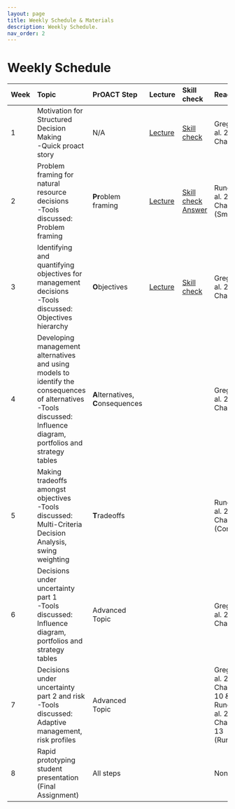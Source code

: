 ```yaml
---
layout: page
title: Weekly Schedule & Materials
description: Weekly Schedule.
nav_order: 2
---
```


# Weekly Schedule


| Week | Topic                                                                                                                                                                     | PrOACT Step                             | Lecture                                                         | Skill check                                                                                                                               | Readings                                                              |
|:---- |:--------------------------------------------------------------------------------------------------------------------------------------------------------------------------|:----------------------------------------|:----------------------------------------------------------------|:------------------------------------------------------------------------------------------------------------------------------------------|:----------------------------------------------------------------------|
| 1    | Motivation for Structured Decision Making <br> -Quick proact story                                                                                                        | N/A                                     | [Lecture](material/Week1-Intro/Week1_SDM_Mizzou.pdf)            | [Skill check](material/Week1-Intro/SkillCheckWeek1.pdf)                                                                                   |  Gregory et al. 2012 Chapter 1                                        |   
| 2    | Problem framing for natural resource decisions <br> -Tools discussed: Problem framing                                                                                     |**Pr**oblem framing                      | [Lecture](material/Week2-ProblemFraming/Week2_SDM_Mizzou.pdf)   | [Skill check](material/Week2-ProblemFraming/SkillCheckWeek2.pdf) <br> [Answer](material/Week2-ProblemFraming/SkillCheckWeek2-Answers.pdf) | Runge et al. 2020 Chapter 2 (Smith)                                   |
| 3    | Identifying and quantifying objectives for management decisions <br> -Tools discussed: Objectives hierarchy                                                               |**O**bjectives                           | [Lecture](material/Week3-Objectives/Week3_SDM_Mizzou.pdf)       | [Skill check](material/Week3-Objectives/SkillCheckWeek3.pdf)                                                                              | Gregory et al. 2012 Chapter 4                                         |
| 4    | Developing management alternatives and using models to identify the consequences of alternatives <br> -Tools discussed: Influence diagram, portfolios and strategy tables | **A**lternatives, <br> **C**onsequences |                                                                 |                                                                                                                                           | Gregory et al. 2012 Chapter 7                                         |
| 5    | Making tradeoffs amongst objectives <br> -Tools discussed: Multi-Criteria Decision Analysis, swing weighting                                                              | **T**radeoffs                           |                                                                 |                                                                                                                                           | Runge et al. 2020 Chapter 5 (Converse)                                |
| 6    | Decisions under uncertainty part 1 <br> -Tools discussed: Influence diagram, portfolios and strategy tables                                                               | Advanced Topic                          |                                                                 |                                                                                                                                           | Gregory et al. 2012 Chapter 7                                         |
| 7    | Decisions under uncertainty part 2 and risk <br> -Tools discussed: Adaptive management, risk profiles                                                                     | Advanced Topic                          |                                                                 |                                                                                                                                           | Gregory et al. 2012 Chapter 10 & Runge et al. 2020 Chapter 13 (Runge) |
| 8    | Rapid prototyping student presentation (Final Assignment)                                                                                                                 | All steps                               |                                                                 |                                                                                                                                           | None                                                                  |

                                                    
